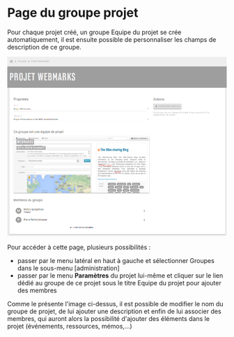 # Page du groupe projet

 Pour chaque projet créé, un groupe Equipe du projet se crée automatiquement, il est ensuite possible de personnaliser les champs de description de ce groupe.

![](../../.gitbook/assets/image%20%282%29.png)

Pour accéder à cette page, plusieurs possibilités : 

* passer par le menu latéral en haut à gauche et sélectionner Groupes dans le sous-menu \[administration\]
* passer par le menu **Paramètres** du projet lui-même et cliquer sur le lien dédié au groupe de ce projet sous le titre Equipe du projet pour ajouter des membres

Comme le présente l'image ci-dessus, il est possible de modifier le nom du groupe de projet, de lui ajouter une description et enfin de lui associer des membres, qui auront alors la possibilité d'ajouter des éléments dans le projet \(événements, ressources, mémos,...\)



